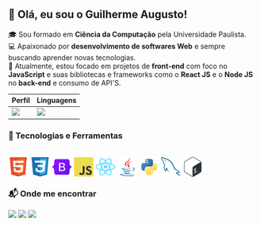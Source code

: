 ## 👋 Olá, eu sou o Guilherme Augusto!  

🎓 Sou formado em **Ciência da Computação** pela Universidade Paulista.  
💻 Apaixonado por **desenvolvimento de softwares Web** e sempre buscando aprender novas tecnologias.  
🚀 Atualmente, estou focado em projetos de **front-end** com foco no **JavaScript** e suas bibliotecas e frameworks como o **React JS** e o **Node JS** no **back-end** e consumo de API'S.  

<div align="center">

| Perfil | Linguagens |
|--------|------------|
| <img src="https://github-profile-summary-cards.vercel.app/api/cards/profile-details?username=Guilherme-Sbizero&theme=cobalt" /> | <img height="160em" src="https://github-readme-stats.vercel.app/api/top-langs/?username=Guilherme-Sbizero&layout=compact&langs_count=8&theme=cobalt"/> |

</div>


### 🚀 Tecnologias e Ferramentas  

<div style="display: inline_block"><br>
  <img align="center" alt="Gui-HTML" height="40" width="40" src="https://raw.githubusercontent.com/devicons/devicon/master/icons/html5/html5-original.svg">
  <img align="center" alt="Gui-CSS" height="40" width="40" src="https://raw.githubusercontent.com/devicons/devicon/master/icons/css3/css3-original.svg">
  <img align="center" alt="Gui-Bootstrap" height="40" width="40" src="https://raw.githubusercontent.com/devicons/devicon/master/icons/bootstrap/bootstrap-original.svg">
  <img align="center" alt="Gui-JS" height="40" width="40" src="https://raw.githubusercontent.com/devicons/devicon/master/icons/javascript/javascript-original.svg">
  <img align="center" alt="Gui-React" height="40" width="40" src="https://raw.githubusercontent.com/devicons/devicon/master/icons/react/react-original.svg">
  <img align="center" alt="Gui-Java" height="40" width="40" src="https://raw.githubusercontent.com/devicons/devicon/master/icons/java/java-original.svg">
  <img align="center" alt="Gui-Python" height="40" width="40" src="https://raw.githubusercontent.com/devicons/devicon/master/icons/python/python-original.svg">
  <img align="center" alt="Gui-MySQL" height="40" width="40" src="https://raw.githubusercontent.com/devicons/devicon/master/icons/mysql/mysql-original.svg">
  <img align="center" alt="Gui-Bash" height="40" width="40" src="https://raw.githubusercontent.com/devicons/devicon/master/icons/bash/bash-original.svg">
</div>

### 📬 Onde me encontrar  

<a href="https://instagram.com/guilherme_sbizero" target="_blank"><img src="https://img.shields.io/badge/-Instagram-%23E4405F?style=for-the-badge&logo=instagram&logoColor=white"></a>
<a href="mailto:guilhermesbizero@gmail.com"><img src="https://img.shields.io/badge/-Gmail-%23333?style=for-the-badge&logo=gmail&logoColor=white"></a>
<a href="https://www.linkedin.com/in/guilherme-augusto-sbizero-correa-45875016a" target="_blank"><img src="https://img.shields.io/badge/-LinkedIn-%230077B5?style=for-the-badge&logo=linkedin&logoColor=white"></a>
